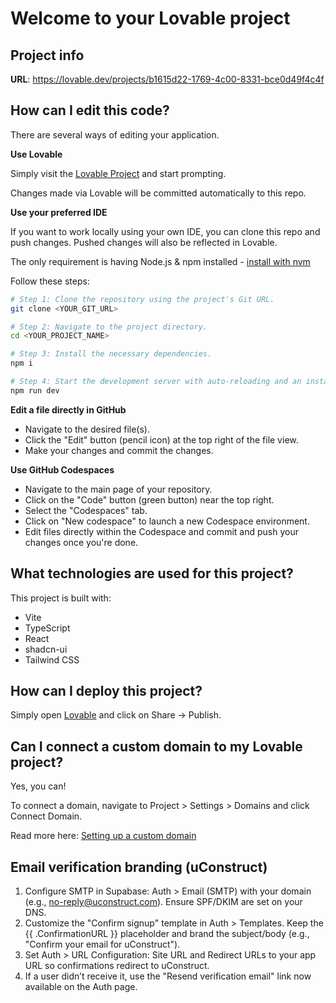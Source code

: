 # Welcome to your Lovable project

## Project info

**URL**: https://lovable.dev/projects/b1615d22-1769-4c00-8331-bce0d49f4c4f

## How can I edit this code?

There are several ways of editing your application.

**Use Lovable**

Simply visit the [Lovable Project](https://lovable.dev/projects/b1615d22-1769-4c00-8331-bce0d49f4c4f) and start prompting.

Changes made via Lovable will be committed automatically to this repo.

**Use your preferred IDE**

If you want to work locally using your own IDE, you can clone this repo and push changes. Pushed changes will also be reflected in Lovable.

The only requirement is having Node.js & npm installed - [install with nvm](https://github.com/nvm-sh/nvm#installing-and-updating)

Follow these steps:

```sh
# Step 1: Clone the repository using the project's Git URL.
git clone <YOUR_GIT_URL>

# Step 2: Navigate to the project directory.
cd <YOUR_PROJECT_NAME>

# Step 3: Install the necessary dependencies.
npm i

# Step 4: Start the development server with auto-reloading and an instant preview.
npm run dev
```

**Edit a file directly in GitHub**

- Navigate to the desired file(s).
- Click the "Edit" button (pencil icon) at the top right of the file view.
- Make your changes and commit the changes.

**Use GitHub Codespaces**

- Navigate to the main page of your repository.
- Click on the "Code" button (green button) near the top right.
- Select the "Codespaces" tab.
- Click on "New codespace" to launch a new Codespace environment.
- Edit files directly within the Codespace and commit and push your changes once you're done.

## What technologies are used for this project?

This project is built with:

- Vite
- TypeScript
- React
- shadcn-ui
- Tailwind CSS

## How can I deploy this project?

Simply open [Lovable](https://lovable.dev/projects/b1615d22-1769-4c00-8331-bce0d49f4c4f) and click on Share -> Publish.

## Can I connect a custom domain to my Lovable project?

Yes, you can!

To connect a domain, navigate to Project > Settings > Domains and click Connect Domain.

Read more here: [Setting up a custom domain](https://docs.lovable.dev/tips-tricks/custom-domain#step-by-step-guide)

## Email verification branding (uConstruct)

1. Configure SMTP in Supabase: Auth > Email (SMTP) with your domain (e.g., no-reply@uconstruct.com). Ensure SPF/DKIM are set on your DNS.
2. Customize the "Confirm signup" template in Auth > Templates. Keep the {{ .ConfirmationURL }} placeholder and brand the subject/body (e.g., "Confirm your email for uConstruct").
3. Set Auth > URL Configuration: Site URL and Redirect URLs to your app URL so confirmations redirect to uConstruct.
4. If a user didn’t receive it, use the "Resend verification email" link now available on the Auth page.
